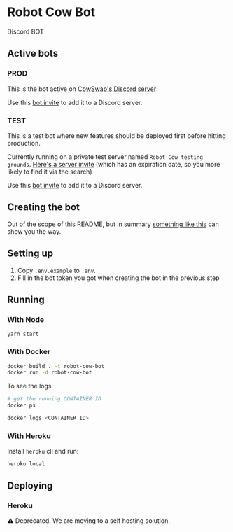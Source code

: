 # Robot Cow Bot

Discord BOT

## Active bots

### PROD

This is the bot active on [CowSwap's Discord server](chat.cowswap.exchange)

Use this [bot invite](https://discord.com/api/oauth2/authorize?client_id=913903801033981952&permissions=2147560448&scope=bot) to add it to a Discord server.

### TEST

This is a test bot where new features should be deployed first before hitting production.

Currently running on a private test server named `Robot Cow testing grounds`. [Here's a server invite](https://discord.gg/8t94Zwgm) (which has an expiration date, so you more likely to find it via the search)

Use this [bot invite](https://discord.com/api/oauth2/authorize?client_id=976075945293266984&permissions=2147560448&scope=bot) to add it to a Discord server.

## Creating the bot

Out of the scope of this README, but in summary [something like this](https://www.writebots.com/discord-bot-token/) can show you the way.

## Setting up

1. Copy `.env.example` to `.env`.
2. Fill in the bot token you got when creating the bot in the previous step

## Running

### With Node

`yarn start`

### With Docker

```bash
docker build . -t robot-cow-bot
docker run -d robot-cow-bot
```

To see the logs

```bash
# get the running CONTAINER ID
docker ps

docker logs <CONTAINER ID>
```

### With Heroku

Install `heroku` cli and run:

`heroku local`

## Deploying

### Heroku

⚠️ Deprecated. We are moving to a self hosting solution.
